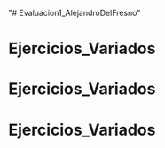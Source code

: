"# Evaluacion1_AlejandroDelFresno" 
# Ejercicios_Variados
# Ejercicios_Variados
# Ejercicios_Variados
